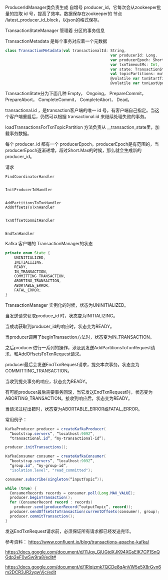 



ProducerIdManager类负责生成 自增号 producer_id，它每次会从zookeeper批量的拉取 id 号，提高了效率。数据保存在zookeeper的 节点 /latest_producer_id_block，以json的格式保存。





TransactionStateManager 管理着 分区的事务信息



TransactionMetadata 是每个事务对应着一个元数据

```scala
class TransactionMetadata(val transactionalId: String,
                                               var producerId: Long,
                                               var producerEpoch: Short,
                                               var txnTimeoutMs: Int,
                                               var state: TransactionState,
                                               val topicPartitions: mutable.Set[TopicPartition],
                                               @volatile var txnStartTimestamp: Long = -1,
                                               @volatile var txnLastUpdateTimestamp: Long) 
```



TransactionState分为下面几种 Empty， Ongoing， PrepareCommit， PrepareAbort， CompleteCommit， CompleteAbort， Dead。



transactional.id ，是transaction客户端的唯一 id 号，有客户端自己指定。当这个客户端重启后，仍然可以根据 transactional.id 来继续处理失败的事务。



loadTransactionsForTxnTopicPartition 方法负责从 __transaction_state里，加载事务数据。



每个 producer_id 都有一个 producerEpoch。producerEpoch是有范围的，当producerEpoch逐渐递增，超过Short.Max的时候，那么就会生成新的producer_id。



请求

```
FindCoordinatorHandler


InitProducerIdHandler


AddPartitionsToTxnHandler
AddOffsetsToTxnHandler


TxnOffsetCommitHandler


EndTxnHandler
```





Kafka 客户端的 TransactionManager的状态

```java
private enum State {
    UNINITIALIZED,
    INITIALIZING,
    READY,
    IN_TRANSACTION,
    COMMITTING_TRANSACTION,
    ABORTING_TRANSACTION,
    ABORTABLE_ERROR,
    FATAL_ERROR;
}
```



TransactionManager 实例化的时候，状态为UNINITIALIZED。

当发送请求获取produce_id 时，状态变为INITIALIZING。

当成功获取到producer_id的响应时，状态变为READY。

当producer调用了beginTransaction方法时，状态变为IN_TRANSACTION。

之后producer进行一系列的操作，涉及到发送AddPartitionsToTxnRequest请求，和AddOffsetsToTxnRequest请求。

producer最后会发送EndTxnRequest请求，提交本次事务。状态变为COMMITTING_TRANSACTION。

当收到提交事务的响应，状态变为READY。

有可能producer最后需要事务回滚，当它发送EndTxnRequest时，状态变为ABORTING_TRANSACTION。接收到响应后，状态变为READY。



当请求过程出错时，状态变为ABORTABLE_ERROR或FATAL_ERROR。



常用例子：

```java
KafkaProducer producer = createKafkaProducer(
  “bootstrap.servers”, “localhost:9092”,
  “transactional.id”, “my-transactional-id”);

producer.initTransactions();

KafkaConsumer consumer = createKafkaConsumer(
  “bootstrap.servers”, “localhost:9092”,
  “group.id”, “my-group-id”,
  "isolation.level", "read_committed");

consumer.subscribe(singleton(“inputTopic”));

while (true) {
  ConsumerRecords records = consumer.poll(Long.MAX_VALUE);
  producer.beginTransaction();
  for (ConsumerRecord record : records)
    producer.send(producerRecord(“outputTopic”, record));
  producer.sendOffsetsToTransaction(currentOffsets(consumer), group);  
  producer.commitTransaction();
}
```





发送EndTxnRequest请求前，必须保证所有请求都已经发送完毕。





参考资料： <https://www.confluent.io/blog/transactions-apache-kafka/>

<https://docs.google.com/document/d/11Jqy_GjUGtdXJK94XGsEIK7CP1SnQGdp2eF0wSw9ra8/edit#>

<https://docs.google.com/document/d/1Rlqizmk7QCDe8qAnVW5e5X8rGvn6m2DCR3JR2yqwVjc/edit>